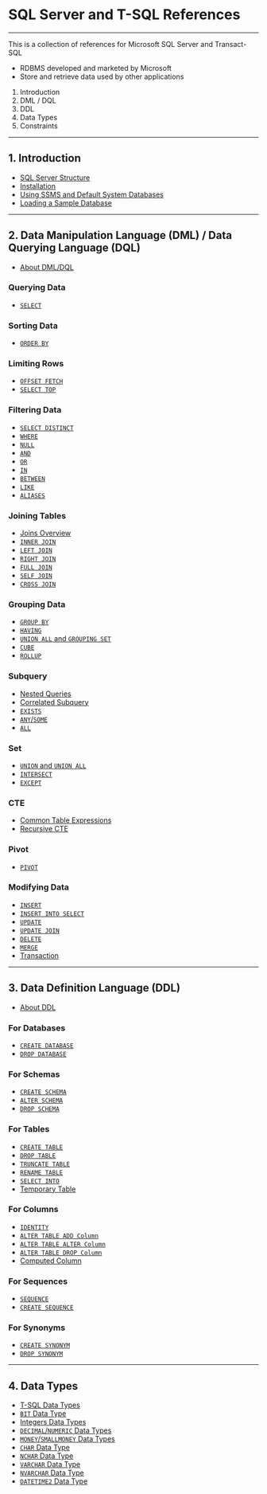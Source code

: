 # SQL Server and T-SQL References

---

This is a collection of references for Microsoft SQL Server and Transact-SQL

- RDBMS developed and marketed by Microsoft
- Store and retrieve data used by other applications

1. Introduction
2. DML / DQL
3. DDL
4. Data Types
5. Constraints

---

## 1. Introduction

- [SQL Server Structure](01-introduction/00-sqlserver-structure.md)
- [Installation](01-introduction/01-installation.md)
- [Using SSMS and Default System Databases](01-introduction/02-using-ssms-and-default-sys-dbs.md)
- [Loading a Sample Database](01-introduction/03-loading-sample-db.md)

---

## 2. Data Manipulation Language (DML) / Data Querying Language (DQL)

- [About DML/DQL](02-dml-dql/readme.md)

### Querying Data

- [`SELECT`](02-dml-dql/01-querying-data/01-select.md)

### Sorting Data

- [`ORDER BY`](02-dml-dql/02-sorting-data/01-order-by.md)

### Limiting Rows

- [`OFFSET FETCH`](02-dml-dql/03-limiting-rows/01-offset-fetch.md)
- [`SELECT TOP`](02-dml-dql/03-limiting-rows/02-select-top.md)

### Filtering Data

- [`SELECT DISTINCT`](02-dml-dql/04-filtering-data/01-select-distinct.md)
- [`WHERE`](02-dml-dql/04-filtering-data/02-where.md)
- [`NULL`](02-dml-dql/04-filtering-data/03-null.md)
- [`AND`](02-dml-dql/04-filtering-data/04-and.md)
- [`OR`](02-dml-dql/04-filtering-data/05-or.md)
- [`IN`](02-dml-dql/04-filtering-data/06-in.md)
- [`BETWEEN`](02-dml-dql/04-filtering-data/07-between.md)
- [`LIKE`](02-dml-dql/04-filtering-data/08-like.md)
- [`ALIASES`](02-dml-dql/04-filtering-data/09-aliases.md)

### Joining Tables

- [Joins Overview](02-dml-dql/05-joining-tables/01-joins-overview.md)
- [`INNER JOIN`](02-dml-dql/05-joining-tables/02-inner-join.md)
- [`LEFT JOIN`](02-dml-dql/05-joining-tables/03-left-join.md)
- [`RIGHT JOIN`](02-dml-dql/05-joining-tables/04-right-join.md)
- [`FULL JOIN`](02-dml-dql/05-joining-tables/05-full-join.md)
- [`SELF JOIN`](02-dml-dql/05-joining-tables/06-self-join.md)
- [`CROSS JOIN`](02-dml-dql/05-joining-tables/07-cross-join.md)

### Grouping Data

- [`GROUP BY`](02-dml-dql/06-grouping-data/01-group-by.md)
- [`HAVING`](02-dml-dql/06-grouping-data/02-having.md)
- [`UNION ALL` and `GROUPING SET`](02-dml-dql/06-grouping-data/03-union-all-and-grouping-sets.md)
- [`CUBE`](02-dml-dql/06-grouping-data/04-cube.md)
- [`ROLLUP`](02-dml-dql/06-grouping-data/05-rollup.md)

### Subquery

- [Nested Queries](02-dml-dql/07-subquery/01-nested-queries.md)
- [Correlated Subquery](02-dml-dql/07-subquery/02-correlated-subquery.md)
- [`EXISTS`](02-dml-dql/07-subquery/03-exists.md)
- [`ANY`/`SOME`](02-dml-dql/07-subquery/04-any-some.md)
- [`ALL`](02-dml-dql/07-subquery/05-all.md)

### Set

- [`UNION` and `UNION ALL`](02-dml-dql/08-set/01-union-union-all.md)
- [`INTERSECT`](02-dml-dql/08-set/02-intersect.md)
- [`EXCEPT`](02-dml-dql/08-set/03-except.md)

### CTE

- [Common Table Expressions](02-dml-dql/09-cte/01-common-table-expressions.md)
- [Recursive CTE](02-dml-dql/09-cte/02-recursive-cte.md)

### Pivot

- [`PIVOT`](02-dml-dql/10-pivot/01-pivot.md)

### Modifying Data

- [`INSERT`](02-dml-dql/11-modifying-data/01-insert.md)
- [`INSERT INTO SELECT`](02-dml-dql/11-modifying-data/02-insert-into-select.md)
- [`UPDATE`](02-dml-dql/11-modifying-data/03-update.md)
- [`UPDATE JOIN`](02-dml-dql/11-modifying-data/04-update-join.md)
- [`DELETE`](02-dml-dql/11-modifying-data/05-delete.md)
- [`MERGE`](02-dml-dql/11-modifying-data/06-merge.md)
- [Transaction](02-dml-dql/11-modifying-data/07-transaction.md)

---

## 3. Data Definition Language (DDL)

- [About DDL](03-ddl/about.md)

### For Databases

- [`CREATE DATABASE`](03-ddl/01-database/01-create-database.md)
- [`DROP DATABASE`](03-ddl/01-database/02-drop-database.md)

### For Schemas

- [`CREATE SCHEMA`](03-ddl/02-schema/01-create-schema.md)
- [`ALTER SCHEMA`](03-ddl/02-schema/02-alter-schema.md)
- [`DROP SCHEMA`](03-ddl/02-schema/03-drop-schema.md)

### For Tables

- [`CREATE TABLE`](03-ddl/03-table/01-create-table.md)
- [`DROP TABLE`](03-ddl/03-table/02-drop-table.md)
- [`TRUNCATE TABLE`](03-ddl/03-table/03-truncate-table.md)
- [`RENAME TABLE`](03-ddl/03-table/04-rename-table.md)
- [`SELECT INTO`](03-ddl/03-table/05-select-into.md)
- [Temporary Table](03-ddl/03-table/06-temporary-table.md)

### For Columns

- [`IDENTITY`](03-ddl/04-column/01-identity-column.md)
- [`ALTER TABLE ADD Column`](03-ddl/04-column/02-alter-table-add-column.md)
- [`ALTER TABLE ALTER Column`](03-ddl/04-column/03-alter-table-alter-column.md)
- [`ALTER TABLE DROP Column`](03-ddl/04-column/04-alter-table-drop-column.md)
- [Computed Column](03-ddl/04-column/05-computed-column.md)

### For Sequences

- [`SEQUENCE`](03-ddl/05-sequence/01-sequence-object.md)
- [`CREATE SEQUENCE`](03-ddl/05-sequence/02-create-sequence.md)

### For Synonyms

- [`CREATE SYNONYM`](03-ddl/06-synonym/01-create-synonym.md)
- [`DROP SYNONYM`](03-ddl/06-synonym/02-drop-synonym.md)

---

## 4. Data Types

- [T-SQL Data Types](./04-data-types/01-tsql-data-types.md)
- [`BIT` Data Type](./04-data-types/02-bit-data-type.md)
- [Integers Data Types](./04-data-types/03-integer-data-types.md)
- [`DECIMAL`/`NUMERIC` Data Types](./04-data-types/04-decimal-numeric-data-type.md)
- [`MONEY`/`SMALLMONEY` Data Types](./04-data-types/05-money-smallmoney-data-types.md)
- [`CHAR` Data Type](./04-data-types/06-char-data-type.md)
- [`NCHAR` Data Type](./04-data-types/07-nchar-data-type.md)
- [`VARCHAR` Data Type](./04-data-types/08-varchar-data-type.md)
- [`NVARCHAR` Data Type](./04-data-types/09-nvarchar-data-type.md)
- [`DATETIME2` Data Type](./04-data-types/10-datetime2-data-type.md)
